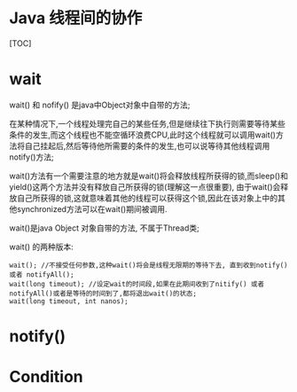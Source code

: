# Java 线程间的协作

[TOC]

# wait

wait() 和 nofify() 是java中Object对象中自带的方法;

在某种情况下,一个线程处理完自己的某些任务,但是继续往下执行则需要等待某些条件的发生,而这个线程也不能空循环浪费CPU,此时这个线程就可以调用wait()方法将自己挂起后,然后等待他所需要的条件的发生,也可以说等待其他线程调用notify()方法;

wait()方法有一个需要注意的地方就是wait()将会释放线程所获得的锁,而sleep()和yield()这两个方法并没有释放自己所获得的锁(理解这一点很重要), 由于wait()会释放自己所获得的锁,这就意味着其他的线程可以获得这个锁,因此在该对象上中的其他synchronized方法可以在wait()期间被调用.

wait()是java Object 对象自带的方法, 不属于Thread类;

wait() 的两种版本:

```
wait(); //不接受任何参数,这种wait()将会是线程无限期的等待下去, 直到收到notify() 或者 notifyAll();
wait(long timeout);	//设定wait的时间段,如果在此期间收到了nitify() 或者 notifyAll()或者是等待的时间到了,都将退出wait()的状态;
wait(long timeout, int nanos);
```

# notify()



# Condition

